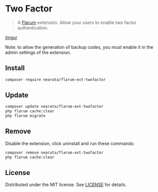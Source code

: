 # Two Factor

> A [Flarum](http://flarum.org) extension. Allow your users to enable two factor authentication.

[Imgur](https://imgur.com/a/FMnO5rn)

Note: to allow the generation of backup codes, you must enable it in the admin settings of the extension.

## Install

```sh
composer require nearata/flarum-ext-twofactor
```

## Update

```sh
composer update nearata/flarum-ext-twofactor
php flarum cache:clear
php flarum migrate
```

## Remove

Disable the extension, click uninstall and run these commands:

```sh
composer remove nearata/flarum-ext-twofactor
php flarum cache:clear
```

## License

Distributed under the MIT license. See [LICENSE](LICENSE) for details.
